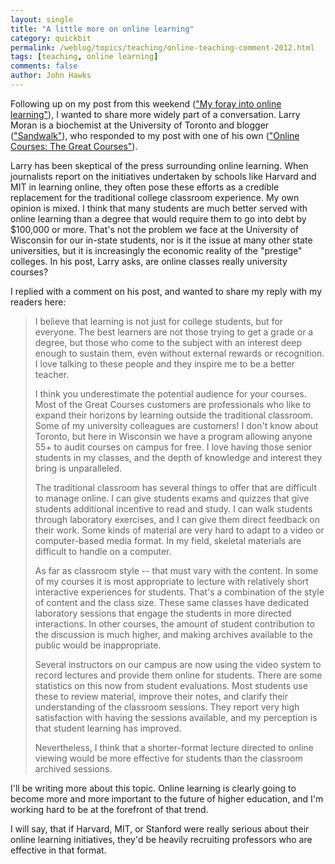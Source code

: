 ```yaml
---
layout: single 
title: "A little more on online learning" 
category: quickbit
permalink: /weblog/topics/teaching/online-teaching-comment-2012.html
tags: [teaching, online learning] 
comments: false 
author: John Hawks 
---
```


Following up on my post from this weekend (<a href="http://johnhawks.net/weblog/topics/teaching/open-courseware-progress-report-2012.html">"My foray into online learning"</a>), I wanted to share more widely part of a conversation. Larry Moran is a biochemist at the University of Toronto and blogger (<a href="http://sandwalk.blogspot.com">"Sandwalk"</a>), who responded to my post with one of his own (<a href="http://sandwalk.blogspot.com/2012/05/online-courses-great-courses.html#more">"Online Courses: The Great Courses"</a>). 

Larry has been skeptical of the press surrounding online learning. When journalists report on the initiatives undertaken by schools like Harvard and MIT in learning online, they often pose these efforts as a credible replacement for the traditional college classroom experience. My own opinion is mixed. I think that many students are much better served with online learning than a degree that would require them to go into debt by $100,000 or more. That's not the problem we face at the University of Wisconsin for our in-state students, nor is it the issue at many other state universities, but it is increasingly the economic reality of the "prestige" colleges. In his post, Larry asks, are online classes really university courses?

I replied with a comment on his post, and wanted to share my reply with my readers here:

<blockquote>I believe that learning is not just for college students, but for everyone. The best learners are not those trying to get a grade or a degree, but those who come to the subject with an interest deep enough to sustain them, even without external rewards or recognition. I love talking to these people and they inspire me to be a better teacher. 

I think you underestimate the potential audience for your courses. Most of the Great Courses customers are professionals who like to expand their horizons by learning outside the traditional classroom. Some of my university colleagues are customers! I don't know about Toronto, but here in Wisconsin we have a program allowing anyone 55+ to audit courses on campus for free. I love having those senior students in my classes, and the depth of knowledge and interest they bring is unparalleled. 

The traditional classroom has several things to offer that are difficult to manage online. I can give students exams and quizzes that give students additional incentive to read and study. I can walk students through laboratory exercises, and I can give them direct feedback on their work. Some kinds of material are very hard to adapt to a video or computer-based media format. In my field, skeletal materials are difficult to handle on a computer. 

As far as classroom style -- that must vary with the content. In some of my courses it is most appropriate to lecture with relatively short interactive experiences for students. That's a combination of the style of content and the class size. These same classes have dedicated laboratory sessions that engage the students in more directed interactions. In other courses, the amount of student contribution to the discussion is much higher, and making archives available to the public would be inappropriate.

Several instructors on our campus are now using the video system to record lectures and provide them online for students. There are some statistics on this now from student evaluations. Most students use these to review material, improve their notes, and clarify their understanding of the classroom sessions. They report very high satisfaction with having the sessions available, and my perception is that student learning has improved. 

Nevertheless, I think that a shorter-format lecture directed to online viewing would be more effective for students than the classroom archived sessions.</blockquote>

I'll be writing more about this topic. Online learning is clearly going to become more and more important to the future of higher education, and I'm working hard to be at the forefront of that trend. 

I will say, that if Harvard, MIT, or Stanford were really serious about their online learning initiatives, they'd be heavily recruiting professors who are effective in that format. 

